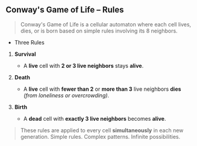 ## Conway's Game of Life – Rules

> Conway's Game of Life is a cellular automaton where each cell lives, dies, or is born based on simple rules involving its 8 neighbors.

- Three Rules

1. **Survival**
    - A **live** cell with **2 or 3 live neighbors** stays **alive**.

2. **Death**
    - A **live** cell with **fewer than 2** or **more than 3** live neighbors **dies**  
      _(from loneliness or overcrowding)_.

3. **Birth**
    - A **dead** cell with **exactly 3 live neighbors** becomes **alive**.

> These rules are applied to every cell **simultaneously** in each new generation.
> Simple rules. Complex patterns. Infinite possibilities.
